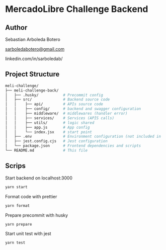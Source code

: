 # MercadoLibre Challenge Backend

## Author
Sebastian Arboleda Botero

sarboledabotero@gmail.com

linkedin.com/in/sarboledab/


## Project Structure

```bash
meli-challenge/
├── meli-challenge-back/ 
│   ├── .husky/           # Precommit config
│   ├── src/              # Backend source code
│   │    ├── api/         # APIs source code
│   │    ├── config/      # backend and swagger configuration 
│   │    ├── middleware/  # middlewares (handler error)
│   │    ├── services/    # Services (APIS calls)
│   │    ├── utils/       # logic shared
│   │    ├── app.js       # App config
│   │    └── index.jsx    # start point
│   ├── .env              # Environment configuration (not included in Git)
│   ├── jest.config.cjs   # Jest configuration
│   └── package.json      # Frontend dependencies and scripts
└── README.md             # This file

```

## Scrips

Start backend on localhost:3000
```bash
yarn start
```
Format code with prettier
```bash
yarn format
```

Prepare precommit with husky
```bash
yarn prepare
```

Start unit test with jest
```bash
yarn test
```
